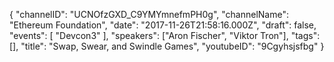 {
    "channelID": "UCNOfzGXD_C9YMYmnefmPH0g",
    "channelName": "Ethereum Foundation",
    "date": "2017-11-26T21:58:16.000Z",
    "draft": false,
    "events": [
        "Devcon3"
    ],
    "speakers": ["Aron Fischer", "Viktor Tron"],
    "tags": [],
    "title": "Swap, Swear, and Swindle Games",
    "youtubeID": "9Cgyhsjsfbg"
}

